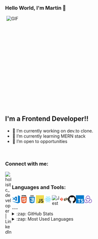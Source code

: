 ### Hello World, I'm Martin  👋

 <img align="right" alt="GIF" src="https://media3.giphy.com/media/qwt220EvOnGvYqcQvM/giphy.gif" width="500" height="320" />


## I'm a Frontend Developer!!

- 🔭 I’m currently working on dev.to clone.
- 🌱 I’m currently learning MERN stack
- 🕺 I’m open to opportunities
<br />


### Connect with me:
[<img align="left" alt="holisitc_developer | LinkedIn" width="22px" src="https://cdn.jsdelivr.net/npm/simple-icons@v3/icons/linkedin.svg" />][linkedin]

<br />

### Languages and Tools:

<img align="left" alt="Visual Studio Code" width="26px" src="https://raw.githubusercontent.com/github/explore/80688e429a7d4ef2fca1e82350fe8e3517d3494d/topics/visual-studio-code/visual-studio-code.png" />
<img align="left" alt="HTML5" width="26px" src="https://raw.githubusercontent.com/github/explore/80688e429a7d4ef2fca1e82350fe8e3517d3494d/topics/html/html.png" />
<img align="left" alt="CSS3" width="26px" src="https://raw.githubusercontent.com/github/explore/80688e429a7d4ef2fca1e82350fe8e3517d3494d/topics/css/css.png" />
<img align="left" alt="JavaScript" width="26px" src="https://raw.githubusercontent.com/github/explore/80688e429a7d4ef2fca1e82350fe8e3517d3494d/topics/javascript/javascript.png" />
<img align="left" alt="React" width="26px" src="https://raw.githubusercontent.com/github/explore/80688e429a7d4ef2fca1e82350fe8e3517d3494d/topics/react/react.png" />

<img align="left" alt="Jest" width="26px" src="https://ih1.redbubble.net/image.1045141016.2455/raf,128x128,075,f,fafafa:ca443f4786.jpg" />
<img align="left" alt="Git" width="26px" src="https://raw.githubusercontent.com/github/explore/80688e429a7d4ef2fca1e82350fe8e3517d3494d/topics/git/git.png" />
<img align="left" alt="GitHub" width="26px" src="https://raw.githubusercontent.com/github/explore/78df643247d429f6cc873026c0622819ad797942/topics/github/github.png" />
<img align="left" alt="Typescript" width="26px" src="https://raw.githubusercontent.com/github/explore/80688e429a7d4ef2fca1e82350fe8e3517d3494d/topics/typescript/typescript.png" />
<img align="left" alt="Redux" width="26px" src="https://raw.githubusercontent.com/github/explore/80688e429a7d4ef2fca1e82350fe8e3517d3494d/topics/redux/redux.png" />

<br />
<br />
---

<details>
  <summary>:zap: GitHub Stats</summary>

  <img align="left" alt="Martin's GitHub Stats" src="https://github-readme-stats.vercel.app/api?username=mart-j&show_icons=true&hide_border=true" />

</details>

<details>
  <summary>:zap: Most Used Languages</summary>

<img align="left" alt="Martin's GitHub Top Languages" src="https://github-readme-stats.vercel.app/api/top-langs/?username=mart-j" />

</details>

[linkedin]: https://linkedin.com/in/martins-jukss
